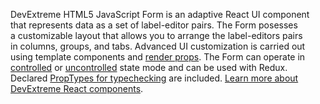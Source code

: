 DevExtreme HTML5 JavaScript Form is&nbsp;an&nbsp;adaptive React UI component that represents data as&nbsp;a&nbsp;set of&nbsp;label-editor pairs. The Form posesses a&nbsp;customizable layout that allows you to&nbsp;arrange the label-editors pairs in&nbsp;columns, groups, and tabs. Advanced UI&nbsp;customization is&nbsp;carried out using template components and [render props](https://reactjs.org/docs/render-props.html). The Form can operate&nbsp;in [controlled](https://reactjs.org/docs/forms.html#controlled-components) or&nbsp;[uncontrolled](https://reactjs.org/docs/uncontrolled-components.html) state mode and can be&nbsp;used with Redux. Declared [PropTypes for typechecking](https://reactjs.org/docs/typechecking-with-proptypes.html) are included. [Learn more about DevExtreme React components](/Documentation/Guide/React_Components/DevExtreme_React_Components/).